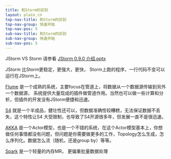 ```yaml
---
title: 和Storm的区别
layout: plain_cn
top-nav-title: 和Storm的区别
top-nav-group: 快速开始
top-nav-pos: 5
sub-nav-title: 和Storm的区别
sub-nav-group: 快速开始
sub-nav-pos: 5
---
```

JStorm VS Storm 请参看 [JStorm 0.9.0 介绍.pptx](http://wenku.baidu.com/view/59e81017dd36a32d7375818b.html)

JStorm 比Storm更稳定，更强大，更快， Storm上跑的程序，一行代码不变可以运行在JStorm上。


[Flume](http://flume.apache.org/) 是一个成熟的系统，主要focus在管道上，将数据从一个数据源传输到另外一个数据源， 系统提供大量现成的插件做管道作用。当然也可以做一些计算和分析，但插件的开发没有JStorm便捷和迅速。

[S4](http://incubator.apache.org/s4/) 就是一个半成品，健壮性还可以，但数据准确性较糟糕，无法保证数据不丢失，这个特性让S4 大受限制，也导致了S4开源很多年，但发展一直不是很迅速。

[AKKA](http://akka.io/) 是一个Actor模型，也是一个不错的系统，在这个Actor模型基本上，你想做任何事情都没有问题，但问题是你需要做更多的工作，Topology怎么生成，怎么序列化。数据怎么流（随机，还是group by）等等。

[Spark](http://spark.incubator.apache.org/) 是一个轻量的内存MR， 更偏重批量数据处理

